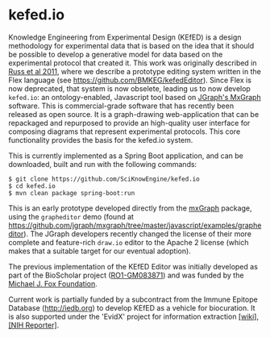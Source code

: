 # kefed.io

Knowledge Engineering from Experimental Design (KEfED) is a design methodology for experimental data that is based on the idea that it should be possible to develop a generative model for data based on the experimental protocol that created it. This work was originally described in [Russ et al 2011](https://bmcbioinformatics.biomedcentral.com/articles/10.1186/1471-2105-12-351), where we describe a prototype editing system written in the Flex language (see https://github.com/BMKEG/kefedEditor). Since Flex is now deprecated, that system is now obselete, leading us to now develop `kefed.io`: an ontology-enabled, Javascript tool based on [JGraph's MxGraph](https://github.com/jgraph) software. This is commercial-grade software that has recently been released as open source. It is a graph-drawing web-application that can be repackaged and repurposed to provide an high-quality user interface for composing diagrams that represent experimental protocols. This core functionality provides the basis for the kefed.io system. 

This is currently implemented as a Spring Boot application, and can be downloaded, built and run with the following commands:

```
$ git clone https://github.com/SciKnowEngine/kefed.io
$ cd kefed.io
$ mvn clean package spring-boot:run
```

This is an early prototype developed directly from the [mxGraph](https://github.com/jgraph/mxgraph) package, using the `grapheditor` demo (found at https://github.com/jgraph/mxgraph/tree/master/javascript/examples/grapheditor). The JGraph developers recently changed the license of their more complete and feature-rich `draw.io` editor to the Apache 2 license (which makes that a suitable target for our eventual adoption). 

The previous implementation of the KEfED Editor was initially developed as part of the BioScholar project ([RO1-GM083871](https://projectreporter.nih.gov/project_info_description.cfm?aid=7799875&icde=6025302)) and was funded by the [Michael J. Fox Foundation](https://www.michaeljfox.org/foundation/grant-detail.php?grant_id=643). 

Current work is partially funded by a subcontract from the Immune Epitope Database (http://iedb.org) to develop KEfED as a vehicle for biocuration. It is also supported under the 'EvidX' project for information extraction [\[wiki\]](https://github.com/SciKnowEngine/evidX/wiki/), [\[NIH Reporter\]](https://projectreporter.nih.gov/project_info_description.cfm?aid=9365558&icde=36903186&ddparam=&ddvalue=&ddsub=&cr=1&csb=default&cs=ASC&pball=).
